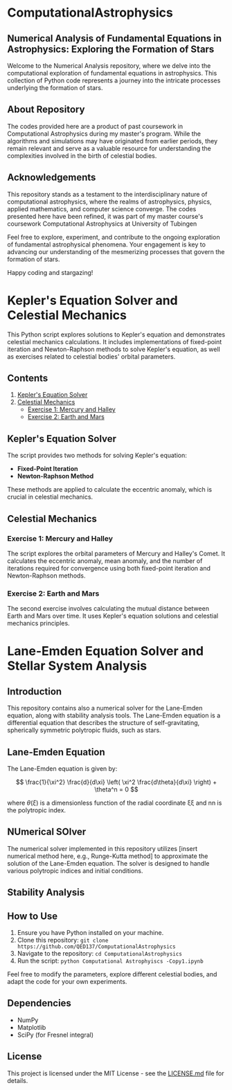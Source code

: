# ComputationalAstrophysics
## Numerical Analysis of Fundamental Equations in Astrophysics: Exploring the Formation of Stars

Welcome to the Numerical Analysis repository, where we delve into the computational exploration of fundamental equations in astrophysics. This collection of Python code represents a journey into the intricate processes underlying the formation of stars.
## About Repository

The codes provided here are a product of past coursework in Computational Astrophysics during my master's program. While the algorithms and simulations may have originated from earlier periods, they remain relevant and serve as a valuable resource for understanding the complexities involved in the birth of celestial bodies.
## Acknowledgements
This repository stands as a testament to the interdisciplinary nature of computational astrophysics, where the realms of astrophysics, physics, applied mathematics, and computer science converge. The codes presented here have been refined, it was part of my master course's coursework Computational Astrophysics at University of Tubingen 

Feel free to explore, experiment, and contribute to the ongoing exploration of fundamental astrophysical phenomena. Your engagement is key to advancing our understanding of the mesmerizing processes that govern the formation of stars.

Happy coding and stargazing!

# Kepler's Equation Solver and Celestial Mechanics

This Python script explores solutions to Kepler's equation and demonstrates celestial mechanics calculations. It includes implementations of fixed-point iteration and Newton-Raphson methods to solve Kepler's equation, as well as exercises related to celestial bodies' orbital parameters.

## Contents

1. [Kepler's Equation Solver](#keplers-equation-solver)
2. [Celestial Mechanics](#celestial-mechanics)
    - [Exercise 1: Mercury and Halley](#exercise-1-mercury-and-halley)
    - [Exercise 2: Earth and Mars](#exercise-2-earth-and-mars)

## Kepler's Equation Solver

The script provides two methods for solving Kepler's equation:

- **Fixed-Point Iteration**
- **Newton-Raphson Method**

These methods are applied to calculate the eccentric anomaly, which is crucial in celestial mechanics.

## Celestial Mechanics

### Exercise 1: Mercury and Halley

The script explores the orbital parameters of Mercury and Halley's Comet. It calculates the eccentric anomaly, mean anomaly, and the number of iterations required for convergence using both fixed-point iteration and Newton-Raphson methods.

### Exercise 2: Earth and Mars

The second exercise involves calculating the mutual distance between Earth and Mars over time. It uses Kepler's equation solutions and celestial mechanics principles.

# Lane-Emden Equation Solver and Stellar System Analysis

## Introduction

This repository contains also a numerical solver for the Lane-Emden equation, along with stability analysis tools. The Lane-Emden equation is a differential equation that describes the structure of self-gravitating, spherically symmetric polytropic fluids, such as stars.
## Lane-Emden Equation

The Lane-Emden equation is given by:

$$
\frac{1}{\xi^2} \frac{d}{d\xi} \left( \xi^2 \frac{d\theta}{d\xi} \right) + \theta^n = 0
$$

where $\theta(\xi)$ is a dimensionless function of the radial coordinate ξξ and nn is the polytropic index.

## NUmerical SOlver 

The numerical solver implemented in this repository utilizes [insert numerical method here, e.g., Runge-Kutta method] to approximate the solution of the Lane-Emden equation. The solver is designed to handle various polytropic indices and initial conditions.

## Stability Analysis
## How to Use

1. Ensure you have Python installed on your machine.
2. Clone this repository: `git clone https://github.com/QED137/ComputationalAstrophysics`
3. Navigate to the repository: `cd ComputationalAstrophysics`
4. Run the script: `python Computational Astrophyiscs -Copy1.ipynb`

Feel free to modify the parameters, explore different celestial bodies, and adapt the code for your own experiments.

## Dependencies

- NumPy
- Matplotlib
- SciPy (for Fresnel integral)

## License

This project is licensed under the MIT License - see the [LICENSE.md](LICENSE.md) file for details.
